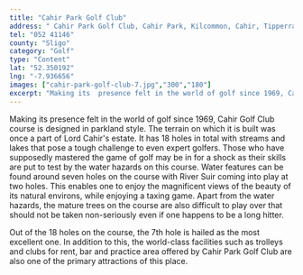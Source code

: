 ```yaml
---
title: "Cahir Park Golf Club"
address: " Cahir Park Golf Club, Cahir Park, Kilcommon, Cahir, Tipperrary"
tel: "052 41146"
county: "Sligo"
category: "Golf"
type: "Content"
lat: "52.350192"
lng: "-7.936656"
images: ["cahir-park-golf-club-7.jpg","300","180"]
excerpt: "Making its  presence felt in the world of golf since 1969, Cahir Golf Club course is  designed in parkland style. The terrain on which it is built was..."
---
```

<p>Making its  presence felt in the world of golf since 1969, Cahir Golf Club course is  designed in parkland style. The terrain on which it is built was once a part of  Lord Cahir's estate. It has 18 holes in total with streams and lakes that pose  a tough challenge to even expert golfers. Those who have supposedly mastered  the game of golf may be in for a shock as their skills are put to test by the  water hazards on this course. Water features can be found around seven holes on  the course with River Suir coming into play at two holes. This enables one to  enjoy the magnificent views of the beauty of its natural environs, while  enjoying a taxing game. Apart from the water hazards, the mature trees on the  course are also difficult to play over that should not be taken non-seriously  even if one happens to be a long hitter. </p>
<p>Out of the  18 holes on the course, the 7th hole is hailed as the most excellent  one. In addition to this, the world-class facilities such as trolleys and clubs  for rent, bar and practice area offered by Cahir Park Golf Club are also one of  the primary attractions of this place.  </p>